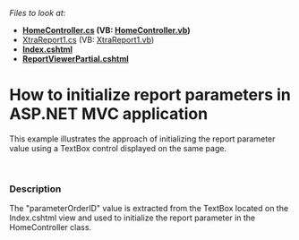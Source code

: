 <!-- default file list -->
*Files to look at*:

* **[HomeController.cs](./CS/ReportParameterMVC/Controllers/HomeController.cs) (VB: [HomeController.vb](./VB/ReportParameterMVC/Controllers/HomeController.vb))**
* [XtraReport1.cs](./CS/ReportParameterMVC/Reports/XtraReport1.cs) (VB: [XtraReport1.vb](./VB/ReportParameterMVC/Reports/XtraReport1.vb))
* **[Index.cshtml](./CS/ReportParameterMVC/Views/Home/Index.cshtml)**
* **[ReportViewerPartial.cshtml](./CS/ReportParameterMVC/Views/Home/ReportViewerPartial.cshtml)**
<!-- default file list end -->
# How to initialize report parameters in ASP.NET MVC application


<p>This example illustrates the approach of initializing the report parameter value using a TextBox control displayed on the same page.</p><br />



<h3>Description</h3>

<p>The &quot;parameterOrderID&quot; value is extracted from the TextBox located on the Index.cshtml view and used to initialize the report parameter in the HomeController class.</p>

<br/>


